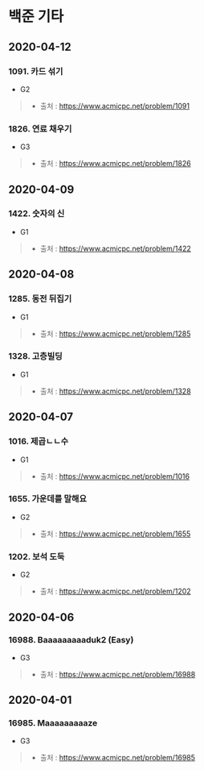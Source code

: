 # 백준 기타

## 2020-04-12
### 1091. 카드 섞기
* G2
> * 출처 : https://www.acmicpc.net/problem/1091

### 1826. 연료 채우기
* G3
> * 출처 : https://www.acmicpc.net/problem/1826

## 2020-04-09
### 1422. 숫자의 신
* G1
> * 출처 : https://www.acmicpc.net/problem/1422

## 2020-04-08
### 1285. 동전 뒤집기
* G1
> * 출처 : https://www.acmicpc.net/problem/1285

### 1328. 고층빌딩
* G1
> * 출처 : https://www.acmicpc.net/problem/1328

## 2020-04-07
### 1016. 제곱ㄴㄴ수
* G1
> * 출처 : https://www.acmicpc.net/problem/1016

### 1655. 가운데를 말해요
* G2
> * 출처 : https://www.acmicpc.net/problem/1655

### 1202. 보석 도둑
* G2
> * 출처 : https://www.acmicpc.net/problem/1202

## 2020-04-06
### 16988. Baaaaaaaaaduk2 (Easy)
* G3
> * 출처 : https://www.acmicpc.net/problem/16988

## 2020-04-01
### 16985. Maaaaaaaaaze
* G3
> * 출처 : https://www.acmicpc.net/problem/16985